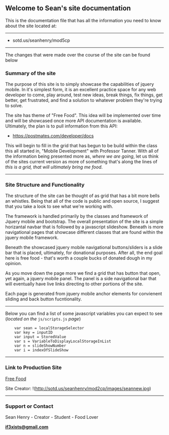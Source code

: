 ## Welcome to Sean's site documentation

This is the documentation file that has all the information you need to know about the site located at:

---

* sotd.us/seanhenry/mod5cp

---

The changes that were made over the course of the site can be found below

### Summary of the site

The purpose of this site is to simply showcase the capabilities of jquery mobile. In it's simplest form, it is an excellent practice space for any web developer to come, play around, test new ideas, break things, fix things, get better, get frustrated, and find a solution to whatever problem they're trying to solve.

The site has theme of "Free Food". This idea will be implemented over time and will be showcased once more API documentation is available. Ultimately, the plan is to pull information from this API: 

* https://postmates.com/developer/docs

This will begin to fill in the grid that has begun to be build within the class this all started in, "Mobile Development" with Professor Tanner. With all of the information being presented more as, *where we are going*, let us think of the sites current version as more of something that's along the lines of *this is a grid, that will ultimately bring me food*.

--- 

### Site Structure and Functionality 

The structure of the site can be thought of as grid that has a bit more bells an whistles. Being that all of the code is public and open source, I suggest that you take a look to see what we're working with. 

The framework is handled primarily by the classes and framework of Jquery mobile and bootstrap. The overall presentation of the site is a simple horizantal navbar that is followed by a javascript slideshow. Beneath is more navigational pages that showcase different classes that are found within the jquery mobile framework. 

Beneath the showcased jquery mobile navigational buttons/sliders is a slide bar that is placed, ultimately, for donational purposes. After all, the end goal here is free food - that's worth a couple bucks of donated dough in my opinion.

As you move down the page more we find a grid that has button that open, yet again, a jquery mobile panel. The panel is a side navigational bar that will eventually have live links directing to other portions of the site.

Each page is generated from jquery mobile anchor elements for convienent sliding and back button fucntionality.

---

Below you can find a list of some javascript variables you can expect to see (*located on the* `js/scripts.js` *page*) 

```
    var sean = localStorageSelector
    var key = inputID
    var input = StoredValue
    var s = VariableToDisplayLocalStorageInList
    var n = slideShowNumber
    var i = indexOfSlideShow

```

--- 

### Link to Production Site

[Free Food](http://sotd.us/seanhenry/mod5cp/)

Site Creator: !(http://sotd.us/seanhenry/mod2cp/images/seannew.jpg)

--- 


### Support or Contact

Sean Henry - Creator - Student - Food Lover

**if3xists@gmail.com**
